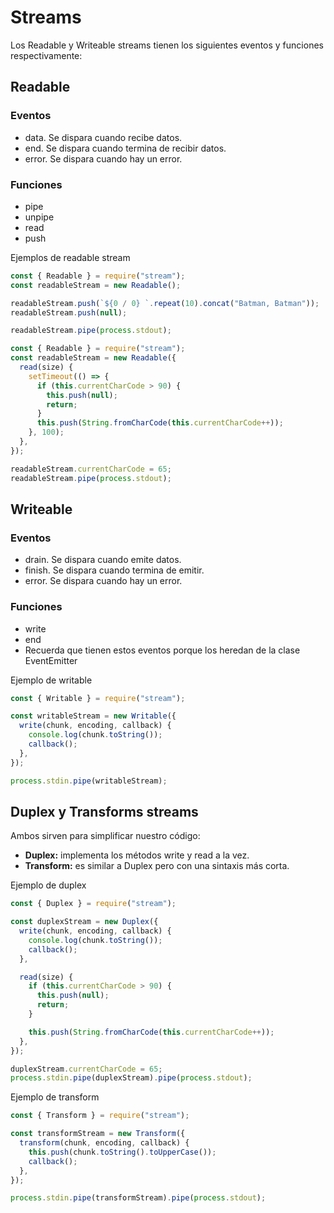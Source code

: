 # Streams

Los Readable y Writeable streams tienen los siguientes eventos y funciones respectivamente:

## Readable

### Eventos

- data. Se dispara cuando recibe datos.
- end. Se dispara cuando termina de recibir datos.
- error. Se dispara cuando hay un error.

### Funciones

- pipe
- unpipe
- read
- push

Ejemplos de readable stream

```javascript
const { Readable } = require("stream");
const readableStream = new Readable();

readableStream.push(`${0 / 0} `.repeat(10).concat("Batman, Batman"));
readableStream.push(null);

readableStream.pipe(process.stdout);
```

```javascript
const { Readable } = require("stream");
const readableStream = new Readable({
  read(size) {
    setTimeout(() => {
      if (this.currentCharCode > 90) {
        this.push(null);
        return;
      }
      this.push(String.fromCharCode(this.currentCharCode++));
    }, 100);
  },
});

readableStream.currentCharCode = 65;
readableStream.pipe(process.stdout);
```

## Writeable

### Eventos

- drain. Se dispara cuando emite datos.
- finish. Se dispara cuando termina de emitir.
- error. Se dispara cuando hay un error.

### Funciones

- write
- end
- Recuerda que tienen estos eventos porque los heredan de la clase EventEmitter

Ejemplo de writable

```javascript
const { Writable } = require("stream");

const writableStream = new Writable({
  write(chunk, encoding, callback) {
    console.log(chunk.toString());
    callback();
  },
});

process.stdin.pipe(writableStream);
```

## Duplex y Transforms streams

Ambos sirven para simplificar nuestro código:

- **Duplex:** implementa los métodos write y read a la vez.
- **Transform:** es similar a Duplex pero con una sintaxis más corta.

Ejemplo de duplex

```javascript
const { Duplex } = require("stream");

const duplexStream = new Duplex({
  write(chunk, encoding, callback) {
    console.log(chunk.toString());
    callback();
  },

  read(size) {
    if (this.currentCharCode > 90) {
      this.push(null);
      return;
    }

    this.push(String.fromCharCode(this.currentCharCode++));
  },
});

duplexStream.currentCharCode = 65;
process.stdin.pipe(duplexStream).pipe(process.stdout);
```

Ejemplo de transform

```javascript
const { Transform } = require("stream");

const transformStream = new Transform({
  transform(chunk, encoding, callback) {
    this.push(chunk.toString().toUpperCase());
    callback();
  },
});

process.stdin.pipe(transformStream).pipe(process.stdout);
```
